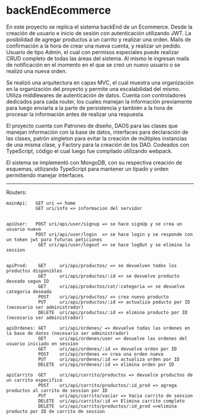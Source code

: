 # backEndEcommerce

En este proyecto se replica el sistema backEnd de un Ecommerce. Desde la creación de usuario e inicio de sesión con autenticación utilizando JWT. La posibilidad de agregar productos a un carrito y realizar una orden. Mails de confirmación a la hora de crear una nueva cuenta, y realizar un pedido. 
Usuario de tipo Admin, el cual con permisos especiales puede realizar CRUD completo de todas las áreas del sistema. Al mismo le ingresan mails de notificación en el momento en el que se creó un nuevo usuario o se realizó una nueva orden.


Se realizó una arquitectura en capas MVC, el cual muestra una organización en la organización del proyecto y permite una escalabilidad del mismo.
Utiliza middlewares de autenticación de datos.  Cuenta con controladores dedicados  para cada router, los cuales manejan la información previamente para luego enviarla a la parte de persistencia y también a la hora de procesar la información antes de realizar una respuesta.

El proyecto cuenta con Patrones de diseño, DAOS para las clases que manejan información con la base de datos, interfaces para declaración de las clases, patrón singleton para evitar la creación de múltiples instancias de una misma clase, y Factory para la creación de los DAO. Codeados con TypeScript, código el cual luego fue compilado utilizando webpack.

El sistema se implementó con MongoDB, con su respectiva creación de esquemas, utilizando TypeScript para mantener un tipado y orden permitiendo manejar interfaces.

----------------------------------------------------------------------------------------------------------------------------------------------------------------------


Routers:
    
    mainApi:   GET uri => home
               GET uri/info => informacion del servidor


    apiUser:   POST uri/api/user/signup => se hace signUp y se crea un usuario nuevo
               POST uri/api/user/login  => se hace login y se responde con un token jwt para futuras peticiones
                GET uri/api/user/logout => se hace logOut y se elimina la session


    apiProd:    GET     uri/api/productos/ => se devuelven todos los productos disponibles
                GET     uri/api/productos/:id => se devuelve producto deseado segun ID
                GET     uri/api/productos/cat/:categoria => se devuelve categoria deseada
                POST    uri/api/productos/ => crea nuevo producto
                PUT     uri/api/productos/:id => actualiza poducto por ID (necesario ser administrador)
                DELETE  uri/api/productos/:id => elimina producto por ID (necesario ser administrador)

    apiOrdenes: GET     uri/api/ordenes/ => devuelve todas las ordenes en la base de datos (necesario ser administrador)
                GET     uri/api/ordenes/user => devuelve las ordenes del usuario iniciado en session
                GET     uri/api/ordenes/:id => devuelve orden por ID
                POST    uri/api/ordenes => crea una orden nueva
                PUT     uri/api/ordenes/:id => actualiza orden por ID
                DELETE  uri/api/ordenes/:id => elimina orden por ID

    apiCarrito  GET     uri/api/carrito/productos => devuelce productos de un carrito especifico
                POST    uri/api/carrito/productos/:id_prod => agrega productos al carrito de session por ID
                PUT     uri/api/carrito/vaciar => Vacia carrito de session
                DELETE  uri/api/carrito/:id => Elimina carrito completo
                DELETE  uri/api/carrito/productos/:id_prod =>elimina producto por ID de carrito de session
